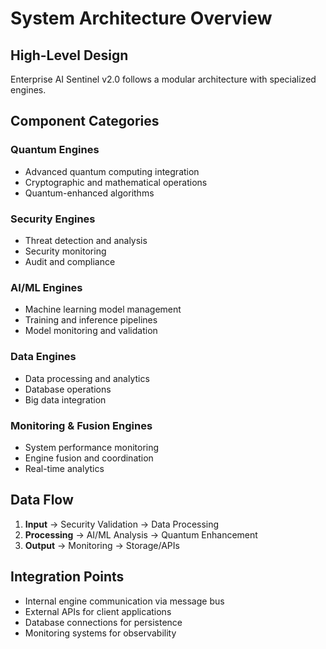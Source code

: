 # System Architecture Overview

## High-Level Design

Enterprise AI Sentinel v2.0 follows a modular architecture with specialized engines.

## Component Categories

### Quantum Engines
- Advanced quantum computing integration
- Cryptographic and mathematical operations
- Quantum-enhanced algorithms

### Security Engines
- Threat detection and analysis
- Security monitoring
- Audit and compliance

### AI/ML Engines
- Machine learning model management
- Training and inference pipelines
- Model monitoring and validation

### Data Engines
- Data processing and analytics
- Database operations
- Big data integration

### Monitoring & Fusion Engines
- System performance monitoring
- Engine fusion and coordination
- Real-time analytics

## Data Flow
1. **Input** -> Security Validation -> Data Processing
2. **Processing** -> AI/ML Analysis -> Quantum Enhancement
3. **Output** -> Monitoring -> Storage/APIs

## Integration Points
- Internal engine communication via message bus
- External APIs for client applications
- Database connections for persistence
- Monitoring systems for observability
